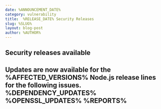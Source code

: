 ```yaml
---
date: %ANNOUNCEMENT_DATE%
category: vulnerability
title:  %RELEASE_DATE% Security Releases
slug: %SLUG%
layout: blog-post
author: %AUTHOR%
---
```


## Security releases available

Updates are now available for the %AFFECTED_VERSIONS% Node.js release lines for the
following issues.
%DEPENDENCY_UPDATES%
%OPENSSL_UPDATES%
%REPORTS%
---
